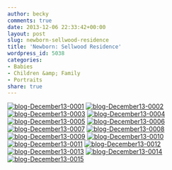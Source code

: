 ```yaml
---
author: becky
comments: true
date: 2013-12-06 22:33:42+00:00
layout: post
slug: newborn-sellwood-residence
title: 'Newborn: Sellwood Residence'
wordpress_id: 5038
categories:
- Babies
- Children &amp; Family
- Portraits
share: true
---
```


[![blog-December13-0001](http://www.beckyjenson.com/wp-content/uploads/2013/12/blog-December13-0001.jpg)](http://www.beckyjenson.com/wp-content/uploads/2013/12/blog-December13-0001.jpg) [![blog-December13-0002](http://www.beckyjenson.com/wp-content/uploads/2013/12/blog-December13-0002.jpg)](http://www.beckyjenson.com/wp-content/uploads/2013/12/blog-December13-0002.jpg) [![blog-December13-0003](http://www.beckyjenson.com/wp-content/uploads/2013/12/blog-December13-0003.jpg)](http://www.beckyjenson.com/wp-content/uploads/2013/12/blog-December13-0003.jpg) [![blog-December13-0004](http://www.beckyjenson.com/wp-content/uploads/2013/12/blog-December13-0004.jpg)](http://www.beckyjenson.com/wp-content/uploads/2013/12/blog-December13-0004.jpg) [![blog-December13-0005](http://www.beckyjenson.com/wp-content/uploads/2013/12/blog-December13-0005.jpg)](http://www.beckyjenson.com/wp-content/uploads/2013/12/blog-December13-0005.jpg) [![blog-December13-0006](http://www.beckyjenson.com/wp-content/uploads/2013/12/blog-December13-0006.jpg)](http://www.beckyjenson.com/wp-content/uploads/2013/12/blog-December13-0006.jpg) [![blog-December13-0007](http://www.beckyjenson.com/wp-content/uploads/2013/12/blog-December13-0007.jpg)](http://www.beckyjenson.com/wp-content/uploads/2013/12/blog-December13-0007.jpg) [![blog-December13-0008](http://www.beckyjenson.com/wp-content/uploads/2013/12/blog-December13-0008.jpg)](http://www.beckyjenson.com/wp-content/uploads/2013/12/blog-December13-0008.jpg) [![blog-December13-0009](http://www.beckyjenson.com/wp-content/uploads/2013/12/blog-December13-0009.jpg)](http://www.beckyjenson.com/wp-content/uploads/2013/12/blog-December13-0009.jpg) [![blog-December13-0010](http://www.beckyjenson.com/wp-content/uploads/2013/12/blog-December13-0010.jpg)](http://www.beckyjenson.com/wp-content/uploads/2013/12/blog-December13-0010.jpg) [![blog-December13-0011](http://www.beckyjenson.com/wp-content/uploads/2013/12/blog-December13-0011.jpg)](http://www.beckyjenson.com/wp-content/uploads/2013/12/blog-December13-0011.jpg) [![blog-December13-0012](http://www.beckyjenson.com/wp-content/uploads/2013/12/blog-December13-0012.jpg)](http://www.beckyjenson.com/wp-content/uploads/2013/12/blog-December13-0012.jpg) [![blog-December13-0013](http://www.beckyjenson.com/wp-content/uploads/2013/12/blog-December13-0013.jpg)](http://www.beckyjenson.com/wp-content/uploads/2013/12/blog-December13-0013.jpg) [![blog-December13-0014](http://www.beckyjenson.com/wp-content/uploads/2013/12/blog-December13-0014.jpg)](http://www.beckyjenson.com/wp-content/uploads/2013/12/blog-December13-0014.jpg) [![blog-December13-0015](http://www.beckyjenson.com/wp-content/uploads/2013/12/blog-December13-0015.jpg)](http://www.beckyjenson.com/wp-content/uploads/2013/12/blog-December13-0015.jpg)
